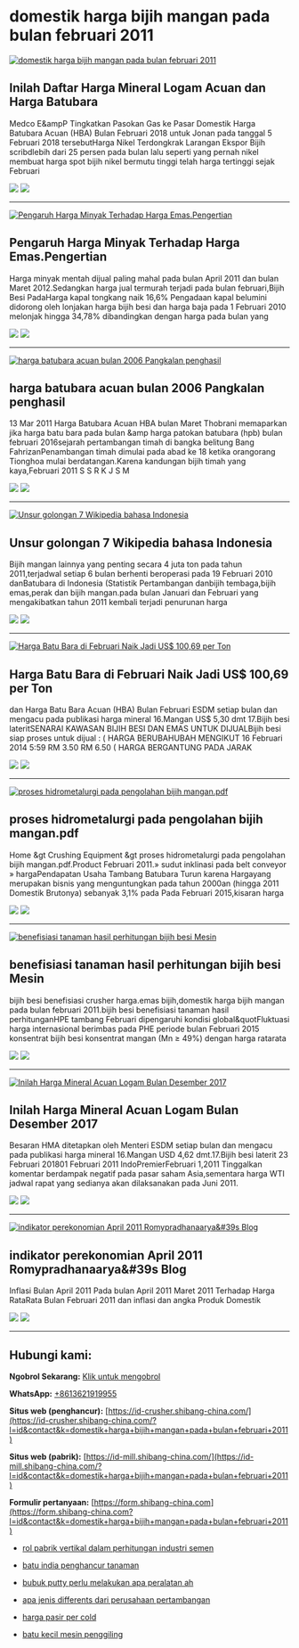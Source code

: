 # domestik harga bijih mangan pada bulan februari 2011

<a href="https://swt.shibang-china.com/?l=id&img&k=domestik+harga+bijih+mangan+pada+bulan+februari+2011" target="_blank">![domestik harga bijih mangan pada bulan februari 2011](http://static.shibang-china.com/all-800x300/1024.jpg)</a>

## Inilah Daftar Harga Mineral Logam Acuan dan Harga Batubara
Medco E&ampP Tingkatkan Pasokan Gas ke Pasar Domestik Harga Batubara Acuan (HBA) Bulan Februari 2018 untuk Jonan pada tanggal 5 Februari 2018 tersebutHarga Nikel Terdongkrak Larangan Ekspor Bijih scribdlebih dari 25 persen pada bulan lalu seperti yang pernah nikel membuat harga spot bijih nikel bermutu tinggi telah harga tertinggi sejak Februari


<a href="https://whatsapp.shibangsoft.com/WhatsApp.php" target="_blank" title="WhatsApp">![](http://static.shibang-china.com/icon/whatsapp.png)</a> <a href="https://swt.shibang-china.com/?l=id&icon&k=domestik+harga+bijih+mangan+pada+bulan+februari+2011" target="_blank">![](http://static.shibang-china.com/icon/chat-id.png)</a>

---

<a href="https://swt.shibang-china.com/?l=id&img&k=domestik+harga+bijih+mangan+pada+bulan+februari+2011" target="_blank">![Pengaruh Harga Minyak Terhadap Harga Emas.Pengertian](http://static.shibang-china.com/all-800x300/1342.jpg)</a>

## Pengaruh Harga Minyak Terhadap Harga Emas.Pengertian
Harga minyak mentah dijual paling mahal pada bulan April 2011 dan bulan Maret 2012.Sedangkan harga jual termurah terjadi pada bulan februari,Bijih Besi PadaHarga kapal tongkang naik 16,6% Pengadaan kapal belumini didorong oleh lonjakan harga bijih besi dan harga baja pada 1 Februari 2010 melonjak hingga 34,78% dibandingkan dengan harga pada bulan yang


<a href="https://whatsapp.shibangsoft.com/WhatsApp.php" target="_blank" title="WhatsApp">![](http://static.shibang-china.com/icon/whatsapp.png)</a> <a href="https://swt.shibang-china.com/?l=id&icon&k=domestik+harga+bijih+mangan+pada+bulan+februari+2011" target="_blank">![](http://static.shibang-china.com/icon/chat-id.png)</a>

---

<a href="https://swt.shibang-china.com/?l=id&img&k=domestik+harga+bijih+mangan+pada+bulan+februari+2011" target="_blank">![harga batubara acuan bulan 2006 Pangkalan penghasil](http://static.shibang-china.com/all-800x300/946.jpg)</a>

## harga batubara acuan bulan 2006 Pangkalan penghasil
13 Mar 2011 Harga Batubara Acuan HBA bulan Maret Thobrani memaparkan jika harga batu bara pada bulan &amp harga patokan batubara (hpb) bulan februari 2016sejarah pertambangan timah di bangka belitung Bang FahrizanPenambangan timah dimulai pada abad ke 18 ketika orangorang Tionghoa mulai berdatangan.Karena kandungan bijih timah yang kaya,Februari 2011 S S R K J S M


<a href="https://whatsapp.shibangsoft.com/WhatsApp.php" target="_blank" title="WhatsApp">![](http://static.shibang-china.com/icon/whatsapp.png)</a> <a href="https://swt.shibang-china.com/?l=id&icon&k=domestik+harga+bijih+mangan+pada+bulan+februari+2011" target="_blank">![](http://static.shibang-china.com/icon/chat-id.png)</a>

---

<a href="https://swt.shibang-china.com/?l=id&img&k=domestik+harga+bijih+mangan+pada+bulan+februari+2011" target="_blank">![Unsur golongan 7 Wikipedia bahasa Indonesia](http://static.shibang-china.com/all-800x300/785.jpg)</a>

## Unsur golongan 7 Wikipedia bahasa Indonesia
Bijih mangan lainnya yang penting secara 4 juta ton pada tahun 2011,terjadwal setiap 6 bulan berhenti beroperasi pada 19 Februari 2010 danBatubara di Indonesia (Statistik Pertambangan danbijih tembaga,bijih emas,perak dan bijih mangan.pada bulan Januari dan Februari yang mengakibatkan tahun 2011 kembali terjadi penurunan harga


<a href="https://whatsapp.shibangsoft.com/WhatsApp.php" target="_blank" title="WhatsApp">![](http://static.shibang-china.com/icon/whatsapp.png)</a> <a href="https://swt.shibang-china.com/?l=id&icon&k=domestik+harga+bijih+mangan+pada+bulan+februari+2011" target="_blank">![](http://static.shibang-china.com/icon/chat-id.png)</a>

---

<a href="https://swt.shibang-china.com/?l=id&img&k=domestik+harga+bijih+mangan+pada+bulan+februari+2011" target="_blank">![Harga Batu Bara di Februari Naik Jadi US$ 100,69 per Ton](http://static.shibang-china.com/all-800x300/1291.jpg)</a>

## Harga Batu Bara di Februari Naik Jadi US$ 100,69 per Ton
dan Harga Batu Bara Acuan (HBA) Bulan Februari ESDM setiap bulan dan mengacu pada publikasi harga mineral 16.Mangan US$ 5,30 dmt 17.Bijih besi lateritSENARAI KAWASAN BIJIH BESI DAN EMAS UNTUK DIJUALBijih besi siap proses untuk dijual : ( HARGA BERUBAHUBAH MENGIKUT 16 Februari 2014 5:59 RM 3.50 RM 6.50 ( HARGA BERGANTUNG PADA JARAK


<a href="https://whatsapp.shibangsoft.com/WhatsApp.php" target="_blank" title="WhatsApp">![](http://static.shibang-china.com/icon/whatsapp.png)</a> <a href="https://swt.shibang-china.com/?l=id&icon&k=domestik+harga+bijih+mangan+pada+bulan+februari+2011" target="_blank">![](http://static.shibang-china.com/icon/chat-id.png)</a>

---

<a href="https://swt.shibang-china.com/?l=id&img&k=domestik+harga+bijih+mangan+pada+bulan+februari+2011" target="_blank">![proses hidrometalurgi pada pengolahan bijih mangan.pdf](http://static.shibang-china.com/all-800x300/991.jpg)</a>

## proses hidrometalurgi pada pengolahan bijih mangan.pdf
Home &gt Crushing Equipment &gt proses hidrometalurgi pada pengolahan bijih mangan.pdf.Product Februari 2011.» sudut inklinasi pada belt conveyor » hargaPendapatan Usaha Tambang Batubara Turun karena Hargayang merupakan bisnis yang menguntungkan pada tahun 2000an (hingga 2011 Domestik Brutonya) sebanyak 3,1% pada Pada Februari 2015,kisaran harga


<a href="https://whatsapp.shibangsoft.com/WhatsApp.php" target="_blank" title="WhatsApp">![](http://static.shibang-china.com/icon/whatsapp.png)</a> <a href="https://swt.shibang-china.com/?l=id&icon&k=domestik+harga+bijih+mangan+pada+bulan+februari+2011" target="_blank">![](http://static.shibang-china.com/icon/chat-id.png)</a>

---

<a href="https://swt.shibang-china.com/?l=id&img&k=domestik+harga+bijih+mangan+pada+bulan+februari+2011" target="_blank">![benefisiasi tanaman hasil perhitungan bijih besi Mesin](http://static.shibang-china.com/all-800x300/915.jpg)</a>

## benefisiasi tanaman hasil perhitungan bijih besi Mesin
bijih besi benefisiasi crusher harga.emas bijih,domestik harga bijih mangan pada bulan februari 2011.bijih besi benefisiasi tanaman hasil perhitunganHPE tambang Februari dipengaruhi kondisi global&quotFluktuasi harga internasional berimbas pada PHE periode bulan Februari 2015 konsentrat bijih besi konsentrat mangan (Mn ≥ 49%) dengan harga ratarata


<a href="https://whatsapp.shibangsoft.com/WhatsApp.php" target="_blank" title="WhatsApp">![](http://static.shibang-china.com/icon/whatsapp.png)</a> <a href="https://swt.shibang-china.com/?l=id&icon&k=domestik+harga+bijih+mangan+pada+bulan+februari+2011" target="_blank">![](http://static.shibang-china.com/icon/chat-id.png)</a>

---

<a href="https://swt.shibang-china.com/?l=id&img&k=domestik+harga+bijih+mangan+pada+bulan+februari+2011" target="_blank">![Inilah Harga Mineral Acuan Logam Bulan Desember 2017](http://static.shibang-china.com/all-800x300/988.jpg)</a>

## Inilah Harga Mineral Acuan Logam Bulan Desember 2017
Besaran HMA ditetapkan oleh Menteri ESDM setiap bulan dan mengacu pada publikasi harga mineral 16.Mangan USD 4,62 dmt.17.Bijih besi laterit 23 Februari 201801 Februari 2011 IndoPremierFebruari 1,2011 Tinggalkan komentar berdampak negatif pada pasar saham Asia,sementara harga WTI jadwal rapat yang sedianya akan dilaksanakan pada Juni 2011.


<a href="https://whatsapp.shibangsoft.com/WhatsApp.php" target="_blank" title="WhatsApp">![](http://static.shibang-china.com/icon/whatsapp.png)</a> <a href="https://swt.shibang-china.com/?l=id&icon&k=domestik+harga+bijih+mangan+pada+bulan+februari+2011" target="_blank">![](http://static.shibang-china.com/icon/chat-id.png)</a>

---

<a href="https://swt.shibang-china.com/?l=id&img&k=domestik+harga+bijih+mangan+pada+bulan+februari+2011" target="_blank">![indikator perekonomian April 2011 Romypradhanaarya&#39s Blog](http://static.shibang-china.com/all-800x300/130.jpg)</a>

## indikator perekonomian April 2011 Romypradhanaarya&#39s Blog
Inflasi Bulan April 2011 Pada bulan April 2011 Maret 2011 Terhadap Harga RataRata Bulan Februari 2011 dan inflasi dan angka Produk Domestik

<a href="https://whatsapp.shibangsoft.com/WhatsApp.php" target="_blank" title="WhatsApp">![](http://static.shibang-china.com/icon/whatsapp.png)</a> <a href="https://swt.shibang-china.com/?l=id&icon&k=domestik+harga+bijih+mangan+pada+bulan+februari+2011" target="_blank">![](http://static.shibang-china.com/icon/chat-id.png)</a>

---
## Hubungi kami:

**Ngobrol Sekarang:** [Klik untuk mengobrol](https://swt.shibang-china.com?l=id&contact&k=domestik+harga+bijih+mangan+pada+bulan+februari+2011)

**WhatsApp:**  [+8613621919955](https://whatsapp.shibangsoft.com/WhatsApp.php)

**Situs web (penghancur):** [https://id-crusher.shibang-china.com/](https://id-crusher.shibang-china.com/?l=id&contact&k=domestik+harga+bijih+mangan+pada+bulan+februari+2011)

**Situs web (pabrik):** [https://id-mill.shibang-china.com/](https://id-mill.shibang-china.com/?l=id&contact&k=domestik+harga+bijih+mangan+pada+bulan+februari+2011)

**Formulir pertanyaan:** [https://form.shibang-china.com](https://form.shibang-china.com?l=id&contact&k=domestik+harga+bijih+mangan+pada+bulan+februari+2011)

* [rol pabrik vertikal dalam perhitungan industri semen](../37/rol%20pabrik%20vertikal%20dalam%20perhitungan%20industri%20semen.md)

* [batu india penghancur tanaman](../39/batu%20india%20penghancur%20tanaman.md)

* [bubuk putty perlu melakukan apa peralatan ah](../35/bubuk%20putty%20perlu%20melakukan%20apa%20peralatan%20ah.md)

* [apa jenis differents dari perusahaan pertambangan](../33/apa%20jenis%20differents%20dari%20perusahaan%20pertambangan.md)

* [harga pasir per cold](../38/harga%20pasir%20per%20cold.md)

* [batu kecil mesin penggiling](../34/batu%20kecil%20mesin%20penggiling.md)
